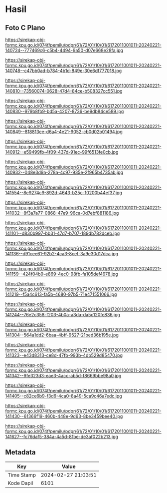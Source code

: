 # Hasil

## Foto C Plano

https://sirekap-obj-formc.kpu.go.id/074f/pemilu/pdpr/61/72/01/10/01/6172011001011-20240221-140724--777469c6-c5b4-4494-9a50-d07e668e28fa.jpg

https://sirekap-obj-formc.kpu.go.id/074f/pemilu/pdpr/61/72/01/10/01/6172011001011-20240221-140748--c47bb0ad-b784-4b1d-849e-30e6df777018.jpg

https://sirekap-obj-formc.kpu.go.id/074f/pemilu/pdpr/61/72/01/10/01/6172011001011-20240221-140810--73560074-0628-47d4-84ce-b508327cc551.jpg

https://sirekap-obj-formc.kpu.go.id/074f/pemilu/pdpr/61/72/01/10/01/6172011001011-20240221-140830--979b8fb9-bd5a-4207-8736-be9db84ce589.jpg

https://sirekap-obj-formc.kpu.go.id/074f/pemilu/pdpr/61/72/01/10/01/6172011001011-20240221-140849--818813ee-d6a4-4e21-9052-cb0d02b01494.jpg

https://sirekap-obj-formc.kpu.go.id/074f/pemilu/pdpr/61/72/01/10/01/6172011001011-20240221-140912--e59499fb-4f09-437d-91ec-99f6513fe0cb.jpg

https://sirekap-obj-formc.kpu.go.id/074f/pemilu/pdpr/61/72/01/10/01/6172011001011-20240221-140932--048e3d9a-278a-4c97-935e-2f965b4735ab.jpg

https://sirekap-obj-formc.kpu.go.id/074f/pemilu/pdpr/61/72/01/10/01/6172011001011-20240221-141554--8e9274c9-892d-4643-b25c-10200b44ef37.jpg

https://sirekap-obj-formc.kpu.go.id/074f/pemilu/pdpr/61/72/01/10/01/6172011001011-20240221-141032--8f3a7a77-0868-47e9-96ca-0d7ebf881186.jpg

https://sirekap-obj-formc.kpu.go.id/074f/pemilu/pdpr/61/72/01/10/01/6172011001011-20240221-141101--d830b997-bb31-47d7-b707-189db782dceb.jpg

https://sirekap-obj-formc.kpu.go.id/074f/pemilu/pdpr/61/72/01/10/01/6172011001011-20240221-141136--d91cee61-92b2-4ca3-8cef-3a9e30d17dca.jpg

https://sirekap-obj-formc.kpu.go.id/074f/pemilu/pdpr/61/72/01/10/01/6172011001011-20240221-141159--424f04b9-e869-4ec0-98fb-fa105def4978.jpg

https://sirekap-obj-formc.kpu.go.id/074f/pemilu/pdpr/61/72/01/10/01/6172011001011-20240221-141219--f5a4c613-fa5b-4680-97b5-71e471551066.jpg

https://sirekap-obj-formc.kpu.go.id/074f/pemilu/pdpr/61/72/01/10/01/6172011001011-20240221-141244--76e2c358-f203-4b0a-a3da-da5c120fe836.jpg

https://sirekap-obj-formc.kpu.go.id/074f/pemilu/pdpr/61/72/01/10/01/6172011001011-20240221-141304--564a1dd2-6baa-4bff-9527-21bed36b195e.jpg

https://sirekap-obj-formc.kpu.go.id/074f/pemilu/pdpr/61/72/01/10/01/6172011001011-20240221-141323--e43d8313-ce8d-47fb-993b-4db529d85470.jpg

https://sirekap-obj-formc.kpu.go.id/074f/pemilu/pdpr/61/72/01/10/01/6172011001011-20240221-141342--9fe323d3-eae3-4acc-ab5d-f8669bbe98a0.jpg

https://sirekap-obj-formc.kpu.go.id/074f/pemilu/pdpr/61/72/01/10/01/6172011001011-20240221-141405--c82ce6b9-f3d6-4ca0-8a49-5ca9c46a7edc.jpg

https://sirekap-obj-formc.kpu.go.id/074f/pemilu/pdpr/61/72/01/10/01/6172011001011-20240221-141430--61366f19-460b-448e-9d63-8be3459bee40.jpg

https://sirekap-obj-formc.kpu.go.id/074f/pemilu/pdpr/61/72/01/10/01/6172011001011-20240221-141627--fc76daf5-384a-4a5d-81be-de3af022b213.jpg


## Metadata

| Key        | Value               |
| ---------- | ------------------- |
| Time Stamp | 2024-02-27 21:03:51 |
| Kode Dapil | 6101                |



